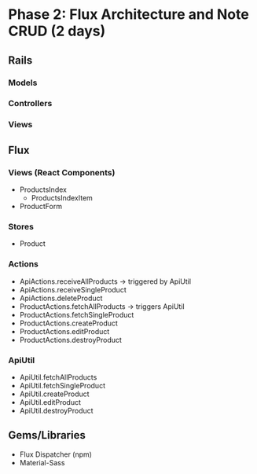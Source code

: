 # Phase 2: Flux Architecture and Note CRUD (2 days)

## Rails
### Models

### Controllers

### Views

## Flux
### Views (React Components)
* ProductsIndex
  - ProductsIndexItem
* ProductForm

### Stores
* Product

### Actions
* ApiActions.receiveAllProducts -> triggered by ApiUtil
* ApiActions.receiveSingleProduct
* ApiActions.deleteProduct
* ProductActions.fetchAllProducts -> triggers ApiUtil
* ProductActions.fetchSingleProduct
* ProductActions.createProduct
* ProductActions.editProduct
* ProductActions.destroyProduct

### ApiUtil
* ApiUtil.fetchAllProducts
* ApiUtil.fetchSingleProduct
* ApiUtil.createProduct
* ApiUtil.editProduct
* ApiUtil.destroyProduct

## Gems/Libraries
* Flux Dispatcher (npm)
* Material-Sass
